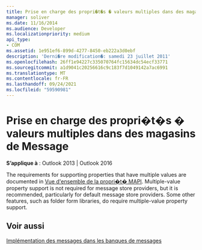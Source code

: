 ```yaml
---
title: Prise en charge des propri�t�s � valeurs multiples dans des magasins de Message
manager: soliver
ms.date: 11/16/2014
ms.audience: Developer
ms.localizationpriority: medium
api_type:
- COM
ms.assetid: 1e951ef6-899d-4277-8450-eb222a3d0ebf
description: 'Derni�re modification�: samedi 23 juillet 2011'
ms.openlocfilehash: 26ff1e94227c335070764fc15634dc54ecf33771
ms.sourcegitcommit: a1d9041c20256616c9c183f7d1049142a7ac6991
ms.translationtype: MT
ms.contentlocale: fr-FR
ms.lasthandoff: 09/24/2021
ms.locfileid: "59590981"
---
```

# <a name="supporting-multivalued-properties-in-message-stores"></a>Prise en charge des propri�t�s � valeurs multiples dans des magasins de Message

  
  
**S’applique à** : Outlook 2013 | Outlook 2016 
  
The requirements for supporting properties that have multiple values are documented in [Vue d'ensemble de la propri�t� MAPI](mapi-property-overview.md). Multiple-value property support is not required for message store providers, but it is recommended, particularly for default message store providers. Some other features, such as folder form libraries, do require multiple-value property support.
  
## <a name="see-also"></a>Voir aussi



[Implémentation des messages dans les banques de messages](implementing-messages-in-message-stores.md)

